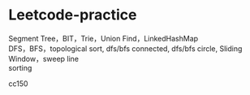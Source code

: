 # Leetcode-practice

Segment Tree，BIT，Trie，Union Find，LinkedHashMap  
DFS，BFS，topological sort, dfs/bfs connected, dfs/bfs circle, Sliding Window，sweep line  
sorting

cc150
